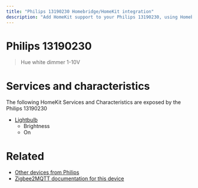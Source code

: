 ```yaml
---
title: "Philips 13190230 Homebridge/HomeKit integration"
description: "Add HomeKit support to your Philips 13190230, using Homebridge, Zigbee2MQTT and homebridge-z2m."
---
```

<!---
This file has been GENERATED using src/docgen/docgen.ts
DO NOT EDIT THIS FILE MANUALLY!
-->
# Philips 13190230
> Hue white dimmer 1-10V


# Services and characteristics
The following HomeKit Services and Characteristics are exposed by
the Philips 13190230

* [Lightbulb](../../light.md)
  * Brightness
  * On


# Related
* [Other devices from Philips](../index.md#philips)
* [Zigbee2MQTT documentation for this device](https://www.zigbee2mqtt.io/devices/13190230.html)